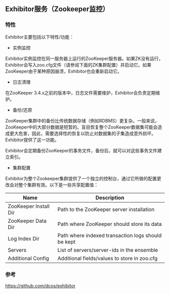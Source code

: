 ## Exhibitor服务（Zookeeper监控）


### 特性

Exhibitor主要包括以下特性/功能：

* 实例监控

Exhibitor实例监控在同一服务器上运行的ZooKeeper服务器。如果ZK没有运行，Exhibitor会写入zoo.cfg文件（请参阅下面的ZK集群配置）并启动它。如果ZooKeeper由于某种原因崩溃，Exhibitor也会重新启动它。

* 日志清理

在ZooKeeper 3.4.x之前的版本中，日志文件需要维护，Exhibitor会负责定期维护。

* 备份/还原

ZooKeeper集群中的备份比传统数据存储（例如RDBMS）更复杂。一般来说，ZooKeeper中的大部分数据是短暂的。盲目恢复整个ZooKeeper数据集可能会造成更大危害，因此，需要选择性的恢复以防止对数据集的子集造成意外损坏。Exhibitor提供了这一功能。

Exhibitor会定期备份ZooKeeper的事务文件，备份后，就可以对这些事务文件建立索引。

* 集群配置

Exhibitor为整个Zookeeper集群提供了一个独立的控制台，通过它所做的配置更改会对整个集群有效。以下是一些共享配置值：

|Name|	Description|
|--|--|
|ZooKeeper Install Dir|	Path to the ZooKeeper server installation|
|ZooKeeper Data Dir|	Path where ZooKeeper should store its data|
|Log Index Dir|	Path where indexed transaction logs should be kept|
|Servers	|List of servers/server-ids in the ensemble|
|Additional Config	|Additional fields/values to store in zoo.cfg|

### 参考

https://github.com/dcos/exhibitor

